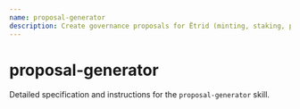 ```yaml
---
name: proposal-generator
description: Create governance proposals for Ëtrid (minting, staking, parameter changes, distribution pay schedules).
---
```


# proposal-generator

Detailed specification and instructions for the `proposal-generator` skill.
